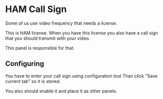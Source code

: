 # HAM Call Sign #

Some of us use video frequency that needs a license.

This is HAM license.
When you have this license you also have a call sign that you should transmit with your video.

This panel is responsible for that.

## Configuring ##

You have to enter your call sign using configuration tool
Than click "Save current tab" so it is stored.


You also should enable it and place it as other panels.
